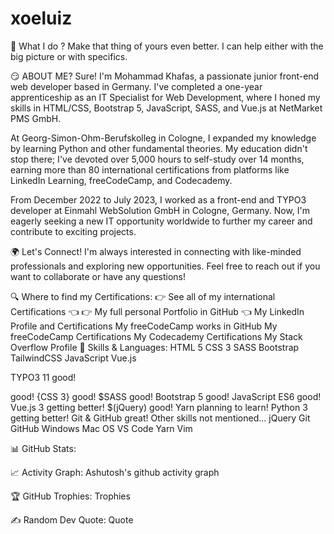 # xoeluiz
🔭 What I do ?
Make that thing of yours even better. I can help either with the big picture or with specifics.

😏 ABOUT ME?
Sure! I'm Mohammad Khafas, a passionate junior front-end web developer based in Germany. I've completed a one-year apprenticeship as an IT Specialist for Web Development, where I honed my skills in HTML/CSS, Bootstrap 5, JavaScript, SASS, and Vue.js at NetMarket PMS GmbH.

At Georg-Simon-Ohm-Berufskolleg in Cologne, I expanded my knowledge by learning Python and other fundamental theories. My education didn't stop there; I've devoted over 5,000 hours to self-study over 14 months, earning more than 80 international certifications from platforms like LinkedIn Learning, freeCodeCamp, and Codecademy.

From December 2022 to July 2023, I worked as a front-end and TYPO3 developer at Einmahl WebSolution GmbH in Cologne, Germany. Now, I'm eagerly seeking a new IT opportunity worldwide to further my career and contribute to exciting projects.

🌍 Let's Connect!
I'm always interested in connecting with like-minded professionals and exploring new opportunities. Feel free to reach out if you want to collaborate or have any questions!

🔍 Where to find my Certifications:
👉 See all of my international Certifications 👈
👉 My full personal Portfolio in GitHub 👈
My LinkedIn Profile and Certifications
My freeCodeCamp works in GitHub
My freeCodeCamp Certifications
My Codecademy Certifications
My Stack Overflow Profile
👯 Skills & Languages:
HTML 5 CSS 3 SASS Bootstrap TailwindCSS JavaScript Vue.js

TYPO3 11 good!
<HTML 5> good!
{CSS 3} good!
$SASS good!
Bootstrap 5 good!
JavaScript ES6 good!
Vue.js 3 getting better!
$(jQuery) good!
Yarn planning to learn!
Python 3 getting better!
Git & GitHub great!
Other skills not mentioned...
jQuery Git GitHub Windows Mac OS VS Code Yarn Vim

📊 GitHub Stats:




📈 Activity Graph:
Ashutosh's github activity graph

🏆 GitHub Trophies:
Trophies

✍️ Random Dev Quote:
Quote
